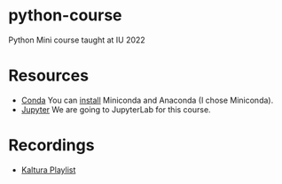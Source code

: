 # python-course
Python Mini course taught at IU 2022


# Resources
* [Conda](https://docs.conda.io/en/latest/)  You can [install](https://docs.conda.io/projects/conda/en/latest/user-guide/install/index.html) Miniconda and Anaconda (I chose Miniconda).
* [Jupyter](https://jupyter.org)  We are going to JupyterLab for this course.

# Recordings

* [Kaltura Playlist](https://iu.mediaspace.kaltura.com/playlist/dedicated/1_bdyniu4w/)
